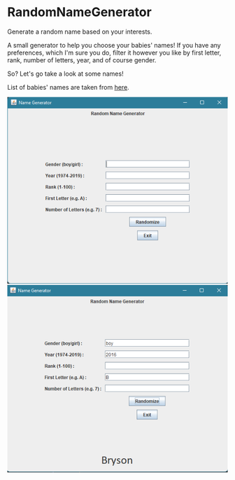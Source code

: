 # RandomNameGenerator
Generate a random name based on your interests.

A small generator to help you choose your babies' names! If you have any preferences, which I'm sure you do, filter
it however you like by first letter, rank, number of letters, year, and of course gender.

So? Let's go take a look at some names!

List of babies' names are taken from [here](https://www.nrscotland.gov.uk/statistics-and-data/statistics/statistics-by-theme/vital-events/names/babies-first-names/babies-first-names-summary-records-comma-separated-value-csv-format).

![View.png](View.png) ![ViewName.png](ViewName.png)